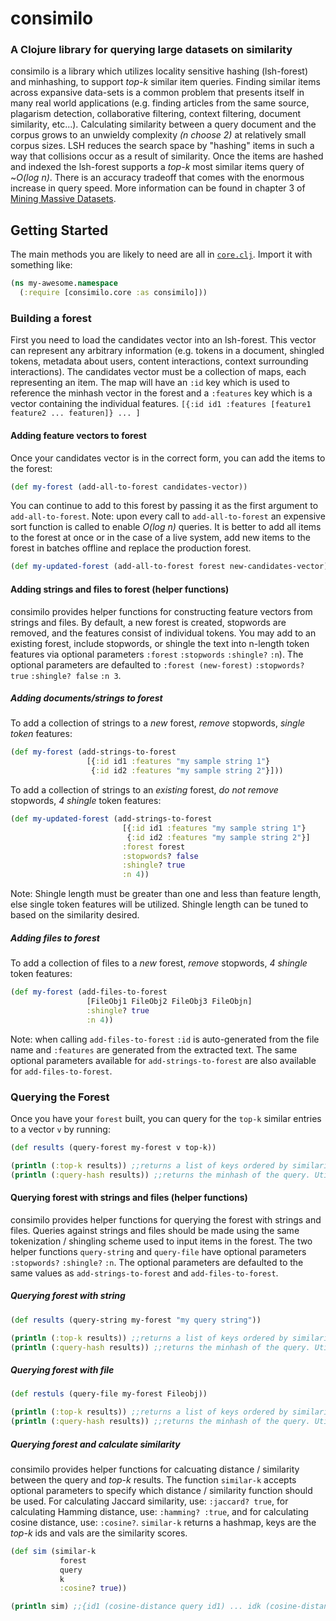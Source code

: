 # consimilo

### A Clojure library for querying large datasets on similarity

consimilo is a library which utilizes locality sensitive hashing (lsh-forest) and minhashing, to support 
*top-k* similar item queries. Finding similar items across expansive data-sets is a common problem that presents itself 
in many real world applications (e.g. finding articles from the same source, plagarism detection, collaborative filtering, 
context filtering, document similarity, etc...). Calculating similarity between a query document and the corpus grows to 
an unwieldy complexity *(n choose 2)* at relatively small corpus sizes. LSH reduces the search space by "hashing" items 
in such a way that collisions occur as a result of similarity. Once the items are hashed and indexed the lsh-forest 
supports a *top-k* most similar items query of ~*O(log n)*. There is an accuracy tradeoff that comes with the enormous 
increase in query speed. More information can be found in chapter 3 of 
[Mining Massive Datasets](http://infolab.stanford.edu/~ullman/mmds/ch3.pdf).


## Getting Started

The main methods you are likely to need are all in [`core.clj`](./src/consimilo/core.clj).
Import it with something like:

```clojure
(ns my-awesome.namespace
  (:require [consimilo.core :as consimilo]))
```

### Building a forest

First you need to load the candidates vector into an lsh-forest. This vector can represent any arbitrary information 
(e.g. tokens in a document, shingled tokens, metadata about users, content interactions, context surrounding 
interactions). The candidates vector must be a collection of maps, each representing an item. The map will have an 
`:id` key which is used to reference the minhash vector in the forest and a `:features` key which is a vector 
containing the individual features. `[{:id id1 :features [feature1 feature2 ... featuren]} ... ]`

#### Adding feature vectors to forest

Once your candidates vector is in the correct form, you can add the items to the forest:

```clojure
(def my-forest (add-all-to-forest candidates-vector))
```

You can continue to add to this forest by passing it as the first argument to `add-all-to-forest`.
Note: upon every call to `add-all-to-forest` an expensive sort function is called to enable *O(log n)* queries. It is 
better to add all items to the forest at once or in the case of a live system, add new items to the forest in batches 
offline and replace the production forest.

```clojure
(def my-updated-forest (add-all-to-forest forest new-candidates-vector))
```

#### Adding strings and files to forest (helper functions)

consimilo provides helper functions for constructing feature vectors from strings and files. By default, a new forest is 
created, stopwords are removed, and the features consist of individual tokens. You may add to an existing forest, 
include stopwords, or shingle the text into n-length token features via optional parameters `:forest` `:stopwords` 
`:shingle?` `:n`). The optional parameters are defaulted to `:forest (new-forest)` `:stopwords? true` `:shingle? false` 
`:n 3`.

##### Adding documents/strings to forest

To add a collection of strings to a *new* forest, *remove* stopwords, *single token* features:

```clojure
(def my-forest (add-strings-to-forest
                 [{:id id1 :features "my sample string 1"}
                  {:id id2 :features "my sample string 2"}]))
```

To add a collection of strings to an *existing* forest, *do not remove* stopwords, *4 shingle* token features: 

```clojure
(def my-updated-forest (add-strings-to-forest
                         [{:id id1 :features "my sample string 1"}
                          {:id id2 :features "my sample string 2"}]
                         :forest forest
                         :stopwords? false
                         :shingle? true
                         :n 4))
``` 
Note: Shingle length must be greater than one and less than feature length, else single token features will be utilized. 
Shingle length can be tuned to based on the similarity desired.

##### Adding files to forest
To add a collection of files to a *new* forest, *remove* stopwords, *4 shingle* token features:

```clojure
(def my-forest (add-files-to-forest
                 [FileObj1 FileObj2 FileObj3 FileObjn]
                 :shingle? true
                 :n 4))
```
Note: when calling `add-files-to-forest` `:id` is auto-generated from the file name and `:features` are generated from 
the extracted text. The same optional parameters available for `add-strings-to-forest` are also available for 
`add-files-to-forest`.

### Querying the Forest

Once you have your `forest` built, you can query for the `top-k` similar entries to
a vector `v` by running:

```clojure
(def results (query-forest my-forest v top-k))

(println (:top-k results)) ;;returns a list of keys ordered by similarity
(println (:query-hash results)) ;;returns the minhash of the query. Utilized to calculate similarity.
```  

#### Querying forest with strings and files (helper functions)

consimilo provides helper functions for querying the forest with strings and files. Queries against strings and files 
should be made using the same tokenization / shingling scheme used to input items in the forest. The two helper 
functions `query-string` and `query-file` have optional parameters `:stopwords?` `:shingle?` `:n`. The optional 
parameters are defaulted to the same values as `add-strings-to-forest` and `add-files-to-forest`.

##### Querying forest with string

```clojure
(def results (query-string my-forest "my query string"))

(println (:top-k results)) ;;returns a list of keys ordered by similarity
(println (:query-hash results)) ;;returns the minhash of the query. Utilized to calculate similarity.
```  
##### Querying forest with file

```clojure
(def restuls (query-file my-forest Fileobj))

(println (:top-k results)) ;;returns a list of keys ordered by similarity
(println (:query-hash results)) ;;returns the minhash of the query. Utilized to calculate similarity.
  ```
  
##### Querying forest and calculate similarity

consimilo provides helper functions for calcuating distance / similarity between the query and *top-k* results. The 
function `similar-k` accepts optional parameters to specify which distance / similarity function should be used. 
For calculating Jaccard similarity, use: `:jaccard? true`, for calculating Hamming distance, use: `:hamming? :true`, 
and for calculating cosine distance, use: `:cosine?`. `similar-k` returns a hashmap, keys are the *top-k* ids and vals 
are the similarity scores.

```clojure
(def sim (similar-k 
           forest
           query
           k
           :cosine? true))

(println sim) ;;{id1 (cosine-distance query id1) ... idk (cosine-distance query idk}
```
 


